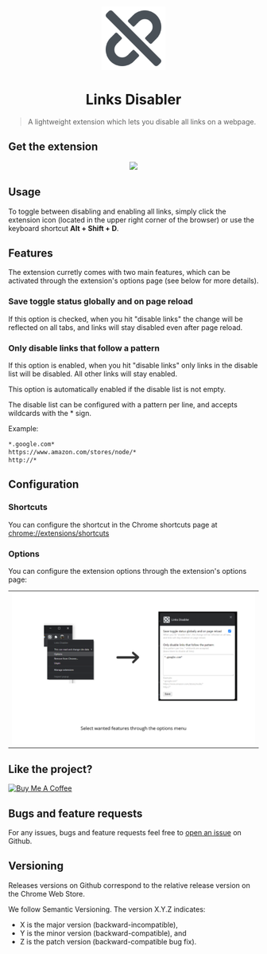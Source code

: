 <p align="center"><img height="128" width="128" src="icons/icon128.png" alt="Links Disabler" />
</p>
<h1 align="center">Links Disabler</h1>

> A lightweight extension which lets you disable all links on a webpage. 


## Get the extension

<p align="center"><a href="https://chrome.google.com/webstore/detail/links-disabler/dpgcehldjbcfejamdkfaeoamlpjlhbig?hl=en"><img src="https://storage.googleapis.com/chrome-gcs-uploader.appspot.com/image/WlD8wC6g8khYWPJUsQceQkhXSlv1/UV4C4ybeBTsZt43U4xis.png" width="206"></a></p>


## Usage
To toggle between disabling and enabling all links, simply click the extension icon (located in the upper right corner of the browser) or use the keyboard shortcut **Alt + Shift + D**.

## Features
The extension curretly comes with two main features, which can be activated through the extension's options page (see below for more details).

### Save toggle status globally and on page reload
If this option is checked, when you hit "disable links" the change will be reflected on all tabs, and links will stay disabled even after page reload.

### Only disable links that follow a pattern
If this option is enabled, when you hit "disable links" only links in the disable list will be disabled. All other links will stay enabled.

This option is automatically enabled if the disable list is not empty.

The disable list can be configured with a pattern per line, and accepts wildcards with the * sign. 

Example:
```
*.google.com*
https://www.amazon.com/stores/node/*
http://*
```

## Configuration

### Shortcuts
You can configure the shortcut in the Chrome shortcuts page at [chrome://extensions/shortcuts](chrome://extensions/shortcuts)

### Options
You can configure the extension options through the extension's options page:

<table>
<tr>
<td><img src="images/third.png" alt="links-disabler" width="800" /></td>
</tr>
</table>

## Like the project?
 <a href="https://www.buymeacoffee.com/fabiosang" target="_blank"><img src="https://cdn.buymeacoffee.com/buttons/lato-orange.png" alt="Buy Me A Coffee" width="180"></a>

## Bugs and feature requests
For any issues, bugs and feature requests feel free to [open an issue](https://github.com/fabiosangregorio/links-disabler/issues) on Github.

## Versioning
Releases versions on Github correspond to the relative release version on the Chrome Web Store.

We follow Semantic Versioning. The version X.Y.Z indicates:

* X is the major version (backward-incompatible),
* Y is the minor version (backward-compatible), and
* Z is the patch version (backward-compatible bug fix).
